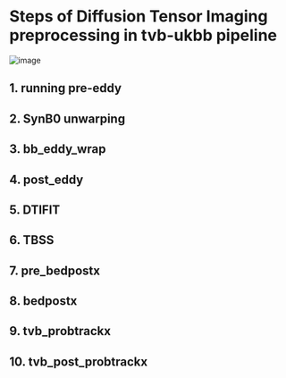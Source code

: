 # Steps of Diffusion Tensor Imaging preprocessing in tvb-ukbb pipeline

![image](https://user-images.githubusercontent.com/37648360/157889185-d77b3de0-0900-497e-8d6f-ea526d7fff5a.png)


## 1. running pre-eddy

## 2. SynB0 unwarping

## 3. bb_eddy_wrap

## 4. post_eddy

## 5. DTIFIT

## 6. TBSS

## 7. pre_bedpostx

## 8. bedpostx

## 9. tvb_probtrackx

## 10. tvb_post_probtrackx

